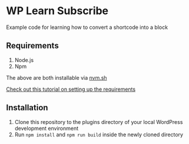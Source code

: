 # WP Learn Subscribe
Example code for learning how to convert a shortcode into a block

## Requirements
1. Node.js
2. Npm

The above are both installable via [nvm.sh](nvm.sh)

[Check out this tutorial on setting up the requirements](https://learn.wordpress.org/tutorial/using-the-create-block-tool/)

## Installation
1. Clone this repository to the plugins directory of your local WordPress development environment
2. Run `npm install` and `npm run build` inside the newly cloned directory
